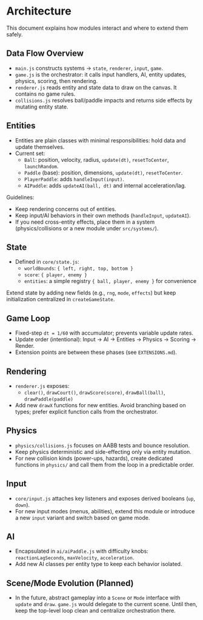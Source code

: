 # Architecture

This document explains how modules interact and where to extend them safely.

## Data Flow Overview
- `main.js` constructs systems → `state`, `renderer`, `input`, `game`.
- `game.js` is the orchestrator: it calls input handlers, AI, entity updates, physics, scoring, then rendering.
- `renderer.js` reads entity and state data to draw on the canvas. It contains no game rules.
- `collisions.js` resolves ball/paddle impacts and returns side effects by mutating entity state.

## Entities
- Entities are plain classes with minimal responsibilities: hold data and update themselves.
- Current set:
  - `Ball`: position, velocity, radius, `update(dt)`, `resetToCenter`, `launchRandom`.
  - `Paddle` (base): position, dimensions, `update(dt)`, `resetToCenter`.
  - `PlayerPaddle`: adds `handleInput(input)`.
  - `AIPaddle`: adds `updateAI(ball, dt)` and internal acceleration/lag.

Guidelines:
- Keep rendering concerns out of entities.
- Keep input/AI behaviors in their own methods (`handleInput`, `updateAI`).
- If you need cross-entity effects, place them in a system (physics/collisions or a new module under `src/systems/`).

## State
- Defined in `core/state.js`:
  - `worldBounds`: `{ left, right, top, bottom }`
  - `score`: `{ player, enemy }`
  - `entities`: a simple registry `{ ball, player, enemy }` for convenience

Extend state by adding new fields (e.g., `rng`, `mode`, `effects`) but keep initialization centralized in `createGameState`.

## Game Loop
- Fixed-step `dt = 1/60` with accumulator; prevents variable update rates.
- Update order (intentional): Input → AI → Entities → Physics → Scoring → Render.
- Extension points are between these phases (see `EXTENSIONS.md`).

## Rendering
- `renderer.js` exposes:
  - `clear()`, `drawCourt()`, `drawScore(score)`, `drawBall(ball)`, `drawPaddle(paddle)`
- Add new `drawX` functions for new entities. Avoid branching based on types; prefer explicit function calls from the orchestrator.

## Physics
- `physics/collisions.js` focuses on AABB tests and bounce resolution.
- Keep physics deterministic and side-effecting only via entity mutation.
- For new collision kinds (power-ups, hazards), create dedicated functions in `physics/` and call them from the loop in a predictable order.

## Input
- `core/input.js` attaches key listeners and exposes derived booleans (`up`, `down`).
- For new input modes (menus, abilities), extend this module or introduce a new `input` variant and switch based on game mode.

## AI
- Encapsulated in `ai/aiPaddle.js` with difficulty knobs: `reactionLagSeconds`, `maxVelocity`, `acceleration`.
- Add new AI classes per entity type to keep each behavior isolated.

## Scene/Mode Evolution (Planned)
- In the future, abstract gameplay into a `Scene` or `Mode` interface with `update` and `draw`. `game.js` would delegate to the current scene. Until then, keep the top-level loop clean and centralize orchestration there.
